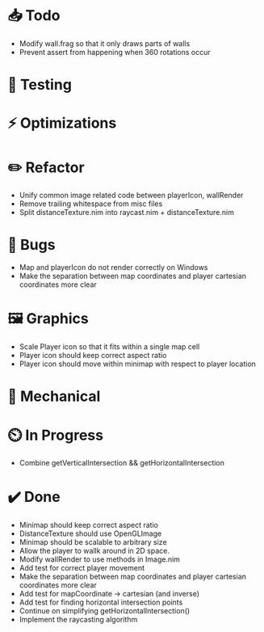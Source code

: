 # 📥 Todo
* Modify wall.frag so that it only draws parts of walls
* Prevent assert from happening when 360 rotations occur

# 🔬 Testing

# ⚡  Optimizations

# ✏️  Refactor
* Unify common image related code between playerIcon, wallRender
* Remove trailing whitespace from misc files
* Split distanceTexture.nim into raycast.nim + distanceTexture.nim

# 🐞 Bugs
* Map and playerIcon do not render correctly on Windows
* Make the separation between map coordinates and player cartesian coordinates more clear

# 🖼️  Graphics
* Scale Player icon so that it fits within a single map cell
* Player icon should keep correct aspect ratio
* Player icon should move within minimap with respect to player location

# 🔧 Mechanical

# ⏲️  In Progress
* Combine getVerticalIntersection && getHorizontalIntersection

# ✔️  Done
* Minimap should keep correct aspect ratio
* DistanceTexture should use OpenGLImage
* Minimap should be scalable to arbitrary size
* Allow the player to wallk around in 2D space.
* Modify wallRender to use methods in Image.nim
* Add test for correct player movement
* Make the separation between map coordinates and player cartesian coordinates more clear
* Add test for mapCoordinate -> cartesian  (and inverse)
* Add test for finding horizontal intersection points
* Continue on simplifying getHorizontalIntersection()
* Implement the raycasting algorithm
